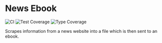 # News Ebook

![CI](https://github.com/qsweber/news-ebook/workflows/CI/badge.svg) ![Test Coverage](https://img.shields.io/badge/tests-86%25-yellow) ![Type Coverage](https://img.shields.io/badge/types-67%25-red)

Scrapes information from a news website into a file which is then sent to an ebook.
